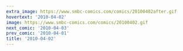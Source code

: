 ```yaml
---
extra_image: https://www.smbc-comics.com/comics/20100402after.gif
hovertext: '2010-04-02'
image: https://www.smbc-comics.com/comics/20100402.gif
next_comic: '2010-04-03'
prev_comic: '2010-04-01'
title: '2010-04-02'
---
```


